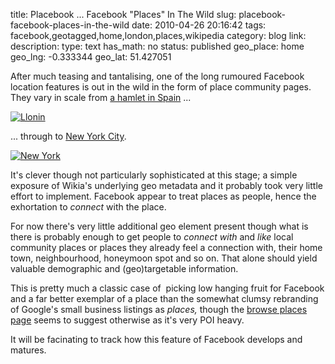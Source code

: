 title: Placebook ... Facebook "Places" In The Wild
slug: placebook-facebook-places-in-the-wild
date: 2010-04-26 20:16:42
tags: facebook,geotagged,home,london,places,wikipedia
category: blog
link: 
description: 
type: text
has_math: no
status: published
geo_place: home
geo_lng: -0.333344
geo_lat: 51.427051

After much teasing and tantalising, one of the long rumoured Facebook location features is out in the wild in the form of place community pages. They vary in scale from [a hamlet in Spain](http://www.facebook.com/pages/Llonin/108139035874549?v=wiki "http://www.facebook.com/pages/Llonin/108139035874549?v=wiki") ...

[![](/wp-content/uploads/2010/04/Llonin-300x191.jpg "Llonin")](/wp-content/uploads/2010/04/Llonin.jpg "/wp-content/uploads/2010/04/Llonin.jpg")

... through to [New York City](http://www.facebook.com/pages/New-York-City/34228614792 "http://www.facebook.com/pages/New-York-City/34228614792").

[![](/wp-content/uploads/2010/04/New-York-300x191.jpg "New York")](/wp-content/uploads/2010/04/New-York.jpg "/wp-content/uploads/2010/04/New-York.jpg")

It's clever though not particularly sophisticated at this stage; a simple exposure of Wikia's underlying geo metadata and it probably took very little effort to implement. Facebook appear to treat places as people, hence the exhortation to *connect* with the place.

<!-- TEASER_END -->

For now there's very little additional geo element present though what is there is probably enough to get people to *connect with* and *like* local community places or places they already feel a connection with, their home town, neighbourhood, honeymoon spot and so on. That alone should yield valuable demographic and (geo)targetable information.

This is pretty much a classic case of  picking low hanging fruit for Facebook and a far better exemplar of a place than the somewhat clumsy rebranding of Google's small business listings as *places,* though the [browse places page](http://www.facebook.com/pages/?browse&ps=105 "http://www.facebook.com/pages/?browse&ps=105") seems to suggest otherwise as it's very POI heavy.

It will be facinating to track how this feature of Facebook develops and matures.




